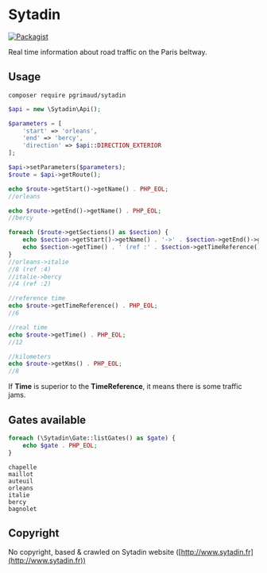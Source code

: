 # Sytadin

[![Packagist](https://img.shields.io/badge/packagist-install-brightgreen.svg)](https://packagist.org/packages/pgrimaud/sytadin)

Real time information about road traffic on the Paris beltway.

## Usage

```
composer require pgrimaud/sytadin
```

```php
$api = new \Sytadin\Api();

$parameters = [
    'start' => 'orleans',
    'end' => 'bercy',
    'direction' => $api::DIRECTION_EXTERIOR
];

$api->setParameters($parameters);
$route = $api->getRoute();

echo $route->getStart()->getName() . PHP_EOL;
//orleans

echo $route->getEnd()->getName() . PHP_EOL;
//bercy

foreach ($route->getSections() as $section) {
    echo $section->getStart()->getName() . '->' . $section->getEnd()->getName() . PHP_EOL;
    echo $section->getTime() . ' (ref :' . $section->getTimeReference() . ')' . PHP_EOL;
}
//orleans->italie
//8 (ref :4)
//italie->bercy
//4 (ref :2)

//reference time
echo $route->getTimeReference() . PHP_EOL;
//6

//real time
echo $route->getTime() . PHP_EOL;
//12

//kilometers
echo $route->getKms() . PHP_EOL;
//8
```

If **Time** is superior to the **TimeReference**, it means there is some traffic jams.

## Gates available

```php
foreach (\Sytadin\Gate::listGates() as $gate) {
    echo $gate . PHP_EOL;
}
```

```
chapelle
maillot
auteuil
orleans
italie
bercy
bagnolet
```

## Copyright

No copyright, based & crawled on Sytadin website ([http://www.sytadin.fr](http://www.sytadin.fr))